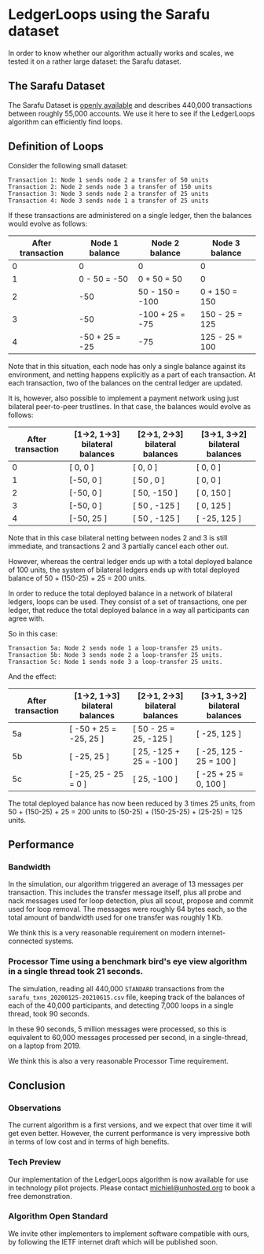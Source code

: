 # LedgerLoops using the Sarafu dataset

In order to know whether our algorithm actually works and scales, we tested it on a rather large dataset: the Sarafu dataset.

## The Sarafu Dataset
The Sarafu Dataset is [openly available](https://www.nature.com/articles/s41597-022-01539-4) and describes 440,000 transactions between
roughly 55,000 accounts. We use it here to see if the LedgerLoops algorithm can efficiently find loops.

## Definition of Loops
Consider the following small dataset:
```
Transaction 1: Node 1 sends node 2 a transfer of 50 units
Transaction 2: Node 2 sends node 3 a transfer of 150 units
Transaction 3: Node 3 sends node 2 a transfer of 25 units
Transaction 4: Node 3 sends node 1 a transfer of 25 units
```
If these transactions are administered on a single ledger, then the balances would evolve as follows:

After transaction | Node 1 balance | Node 2 balance  | Node 3 balance
------------------|----------------|-----------------|-----------------
0                 |      0         |      0          |      0
1                 | 0 - 50 = -50   | 0 + 50 = 50     |      0
2                 |    -50         | 50 - 150 = -100 | 0 + 150 = 150
3                 |    -50         | -100 + 25 = -75 | 150 - 25 = 125
4                 | -50 + 25 = -25 |    -75          | 125 - 25 = 100

Note that in this situation, each node has only a single balance against its environment, and netting
happens explicitly as a part of each transaction. At each transaction, two of the balances on the central
ledger are updated.

It is, however, also possible to implement a payment network using just bilateral peer-to-peer trustlines.
In that case, the balances would evolve as follows:

After transaction | [1->2, 1->3] bilateral balances | [2->1, 2->3] bilateral balances  |[3->1, 3->2] bilateral balances
------------------|---------------------------------|----------------------------------|-----------------
0                 |      [ 0, 0  ]                  |     [ 0, 0 ]                     |      [ 0, 0 ]
1                 |      [-50, 0 ]                  |     [ 50 , 0 ]                   |      [ 0, 0 ]
2                 |      [-50, 0 ]                  |     [ 50, -150 ]                 |      [ 0, 150 ]
3                 |      [-50, 0 ]                  |     [ 50 , -125 ]                |      [ 0, 125 ]
4                 |      [-50, 25 ]                 |     [ 50 , -125 ]                |      [ -25, 125 ]

Note that in this case bilateral netting between nodes 2 and 3 is still immediate, and transactions 2 and 3 partially
cancel each other out.

However, whereas the central ledger ends up with a total deployed balance of 100 units,
the system of bilateral ledgers ends up with total deployed balance of 50 + (150-25) + 25 = 200 units.

In order to reduce the total deployed balance in a network of bilateral ledgers, loops can be used.
They consist of a set of transactions, one per ledger, that reduce the total deployed balance in a way all participants can agree with.

So in this case:
```
Transaction 5a: Node 2 sends node 1 a loop-transfer 25 units.
Transaction 5b: Node 3 sends node 2 a loop-transfer 25 units.
Transaction 5c: Node 1 sends node 3 a loop-transfer 25 units.
```
And the effect:

After transaction | [1->2, 1->3] bilateral balances | [2->1, 2->3] bilateral balances  |[3->1, 3->2] bilateral balances
------------------|---------------------------------|----------------------------------|-----------------
5a                |      [ -50 + 25 = -25, 25 ]     |     [ 50 - 25 = 25, -125 ]       |      [ -25, 125 ]
5b                |      [ -25, 25 ]                |     [ 25, -125 + 25 = -100 ]     |      [ -25, 125 - 25 = 100 ]
5c                |      [ -25, 25 - 25 = 0 ]       |     [ 25, -100 ]                 |      [ -25 + 25 = 0, 100 ]

The total deployed balance has now been reduced by 3 times 25 units, from 50 + (150-25) + 25 = 200 units to (50-25) + (150-25-25) + (25-25) = 125 units.

## Performance
### Bandwidth
In the simulation, our algorithm triggered an average of 13 messages per transaction. This includes the transfer message itself, plus all probe and nack messages used for loop detection, plus all scout, propose and commit used for loop removal. The messages were roughly 64 bytes each, so the total amount of bandwidth used for one transfer was roughly 1 Kb.

We think this is a very reasonable requirement on modern internet-connected systems.

### Processor Time using a benchmark bird's eye view algorithm in a single thread took 21 seconds.

The simulation, reading all 440,000 `STANDARD` transactions from the `sarafu_txns_20200125-20210615.csv` file,
keeping track of the balances of each of the 40,000 participants, and detecting 7,000 loops in a single thread, took 90 seconds.

In these 90 seconds, 5 million messages were processed, so this is equivalent to 60,000 messages processed per second, in a single-thread, on a laptop from 2019.

We think this is also a very reasonable Processor Time requirement.

## Conclusion
### Observations
The current algorithm is a first versions, and we expect that over time it will get even better. However, the current performance is very impressive both in terms of low cost and in terms of high benefits.

### Tech Preview
Our implementation of the LedgerLoops algorithm is now available for use in technology pilot projects. Please contact michiel@unhosted.org to book a free demonstration.

### Algorithm Open Standard
We invite other implementers to implement software compatible with ours, by following the IETF internet draft which will be published soon.